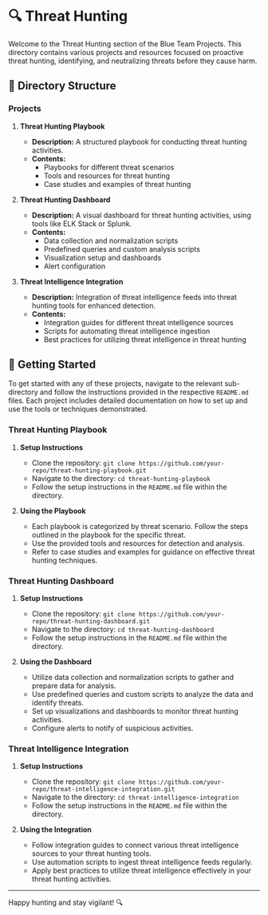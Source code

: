 # 🔍 Threat Hunting

Welcome to the Threat Hunting section of the Blue Team Projects. This directory contains various projects and resources focused on proactive threat hunting, identifying, and neutralizing threats before they cause harm.

## 📁 Directory Structure

### Projects

1. **Threat Hunting Playbook**
   - **Description:** A structured playbook for conducting threat hunting activities.
   - **Contents:**
     - Playbooks for different threat scenarios
     - Tools and resources for threat hunting
     - Case studies and examples of threat hunting

2. **Threat Hunting Dashboard**
   - **Description:** A visual dashboard for threat hunting activities, using tools like ELK Stack or Splunk.
   - **Contents:**
     - Data collection and normalization scripts
     - Predefined queries and custom analysis scripts
     - Visualization setup and dashboards
     - Alert configuration

3. **Threat Intelligence Integration**
   - **Description:** Integration of threat intelligence feeds into threat hunting tools for enhanced detection.
   - **Contents:**
     - Integration guides for different threat intelligence sources
     - Scripts for automating threat intelligence ingestion
     - Best practices for utilizing threat intelligence in threat hunting

## 🚀 Getting Started

To get started with any of these projects, navigate to the relevant sub-directory and follow the instructions provided in the respective `README.md` files. Each project includes detailed documentation on how to set up and use the tools or techniques demonstrated.

### Threat Hunting Playbook

1. **Setup Instructions**
   - Clone the repository: `git clone https://github.com/your-repo/threat-hunting-playbook.git`
   - Navigate to the directory: `cd threat-hunting-playbook`
   - Follow the setup instructions in the `README.md` file within the directory.

2. **Using the Playbook**
   - Each playbook is categorized by threat scenario. Follow the steps outlined in the playbook for the specific threat.
   - Use the provided tools and resources for detection and analysis.
   - Refer to case studies and examples for guidance on effective threat hunting techniques.

### Threat Hunting Dashboard

1. **Setup Instructions**
   - Clone the repository: `git clone https://github.com/your-repo/threat-hunting-dashboard.git`
   - Navigate to the directory: `cd threat-hunting-dashboard`
   - Follow the setup instructions in the `README.md` file within the directory.

2. **Using the Dashboard**
   - Utilize data collection and normalization scripts to gather and prepare data for analysis.
   - Use predefined queries and custom scripts to analyze the data and identify threats.
   - Set up visualizations and dashboards to monitor threat hunting activities.
   - Configure alerts to notify of suspicious activities.

### Threat Intelligence Integration

1. **Setup Instructions**
   - Clone the repository: `git clone https://github.com/your-repo/threat-intelligence-integration.git`
   - Navigate to the directory: `cd threat-intelligence-integration`
   - Follow the setup instructions in the `README.md` file within the directory.

2. **Using the Integration**
   - Follow integration guides to connect various threat intelligence sources to your threat hunting tools.
   - Use automation scripts to ingest threat intelligence feeds regularly.
   - Apply best practices to utilize threat intelligence effectively in your threat hunting activities.

---

Happy hunting and stay vigilant! 🔍
